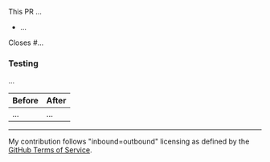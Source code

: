 <!-- Add a description of the goal of this merge request -->

This PR ...

<!-- List all introduced changes, features, etc. -->

- ...

<!-- Link related issues or issues beeing fixed -->

Closes #...


### Testing

<!-- Describe the steps taken to test the changes you've proposed -->

...

<!-- Add screenshots/outputs/etc. of the behaviour before/after your changes -->

| Before | After |
|--------|-------|
|  ...   |  ...  |



-----
My contribution follows "inbound=outbound" licensing as defined by the [GitHub Terms of Service](https://help.github.com/articles/github-terms-of-service/#6-contributions-under-repository-license).